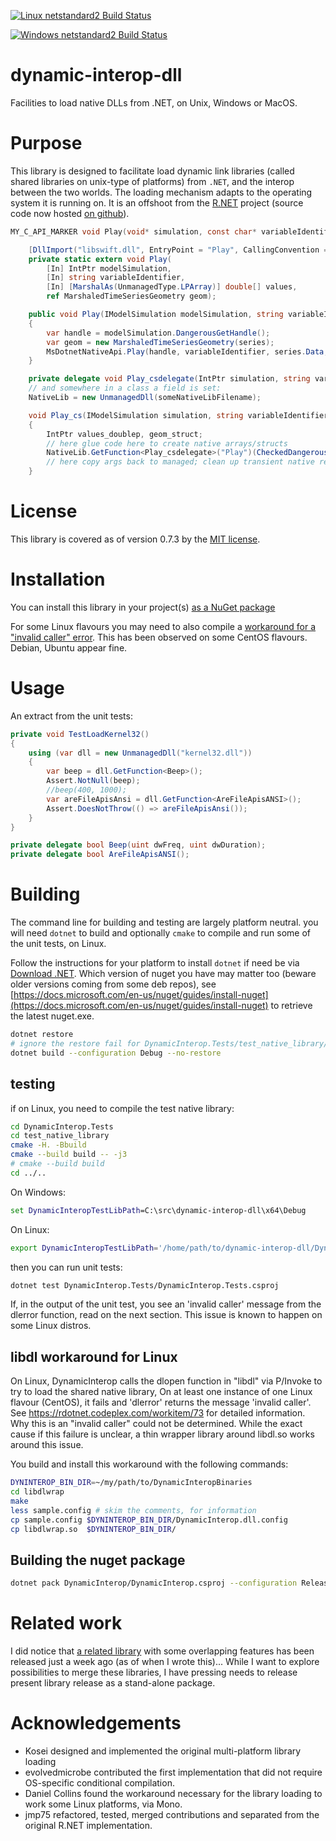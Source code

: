 
[![Linux netstandard2 Build Status](https://travis-ci.org/jmp75/dynamic-interop-dll.svg?branch=feature/netstandard2 "Linux netstandard2 Build Status")](https://travis-ci.org/jmp75/dynamic-interop-dll/builds)

[![Windows netstandard2 Build Status](https://ci.appveyor.com/api/projects/status/otm2yg0os9rpn5j1?svg=true "Windows netstandard2 Build Status")](https://ci.appveyor.com/project/jmp75/dynamic-interop-dll) 


dynamic-interop-dll
===================

Facilities to load native DLLs from .NET, on Unix, Windows or MacOS.

# Purpose

This library is designed to facilitate load dynamic link libraries (called shared libraries on unix-type of platforms) from `.NET`, and the interop between the two worlds. The loading mechanism adapts to the operating system it is running on. It is an offshoot from the [R.NET](http://rdotnet.codeplex.com) project (source code now hosted [on github](https://github.com/jmp75/rdotnet)). 


```c
MY_C_API_MARKER void Play(void* simulation, const char* variableIdentifier, double* values, TimeSeriesGeometry* geom);
```

```c#
    [DllImport("libswift.dll", EntryPoint = "Play", CallingConvention = CallingConvention.Cdecl)]
    private static extern void Play(
        [In] IntPtr modelSimulation,
        [In] string variableIdentifier,
        [In] [MarshalAs(UnmanagedType.LPArray)] double[] values,
        ref MarshaledTimeSeriesGeometry geom);
```

```c#
    public void Play(IModelSimulation modelSimulation, string variableIdentifier, MinimalTimeSeries series)
    {
        var handle = modelSimulation.DangerousGetHandle();
        var geom = new MarshaledTimeSeriesGeometry(series);
        MsDotnetNativeApi.Play(handle, variableIdentifier, series.Data, ref geom);
    }
```

```c#
    private delegate void Play_csdelegate(IntPtr simulation, string variableIdentifier, IntPtr values, IntPtr geom);
    // and somewhere in a class a field is set:
    NativeLib = new UnmanagedDll(someNativeLibFilename);

    void Play_cs(IModelSimulation simulation, string variableIdentifier, double[] values, ref MarshaledTimeSeriesGeometry geom)
    {
        IntPtr values_doublep, geom_struct;
        // here glue code here to create native arrays/structs
        NativeLib.GetFunction<Play_csdelegate>("Play")(CheckedDangerousGetHandle(simulation, "simulation"), variableIdentifier, values_doublep, geom_struct);
        // here copy args back to managed; clean up transient native resources.
    }
```

# License

This library is covered as of version 0.7.3 by the [MIT license](https://github.com/jmp75/dynamic-interop-dll/blob/3055f27f46d1b794572bcd944eaebbd4f960b9a6/License.txt).

# Installation

You can install this library in your project(s) [as a NuGet package](https://www.nuget.org/packages/DynamicInterop)

For some Linux flavours you may need to also compile a [workaround for a "invalid caller" error](#libdl-workaround). This has been observed on some CentOS flavours. Debian, Ubuntu appear fine.

# Usage

An extract from the unit tests:

```c#
private void TestLoadKernel32()
{
    using (var dll = new UnmanagedDll("kernel32.dll"))
    {
        var beep = dll.GetFunction<Beep>();
        Assert.NotNull(beep);
        //beep(400, 1000);
        var areFileApisAnsi = dll.GetFunction<AreFileApisANSI>();
        Assert.DoesNotThrow(() => areFileApisAnsi());
    }
}

private delegate bool Beep(uint dwFreq, uint dwDuration);
private delegate bool AreFileApisANSI();
```

# Building

The command line for building and testing are largely platform neutral. you will need `dotnet` to build and optionally `cmake` to compile and run some of the unit tests, on Linux.

Follow the instructions for your platform to install `dotnet` if need be via [Download .NET](https://www.microsoft.com/net/download). Which version of nuget you have may matter too (beware older versions coming from some deb repos), see [https://docs.microsoft.com/en-us/nuget/guides/install-nuget](https://docs.microsoft.com/en-us/nuget/guides/install-nuget) to retrieve the latest nuget.exe.

```bash
dotnet restore
# ignore the restore fail for DynamicInterop.Tests/test_native_library/test_native_library.vcxproj if you get any
dotnet build --configuration Debug --no-restore
```

## testing

if on Linux, you need to compile the test native library:

```bash
cd DynamicInterop.Tests
cd test_native_library
cmake -H. -Bbuild
cmake --build build -- -j3
# cmake --build build 
cd ../..
```

On Windows:

```bat
set DynamicInteropTestLibPath=C:\src\dynamic-interop-dll\x64\Debug
```

On Linux:

```bash
export DynamicInteropTestLibPath='/home/path/to/dynamic-interop-dll/DynamicInterop.Tests/test_native_library/build'
```

then you can run unit tests:

```bash
dotnet test DynamicInterop.Tests/DynamicInterop.Tests.csproj
```

If, in the output of the unit test, you see an 'invalid caller' message from the dlerror function, read on the next section. This issue is known to happen on some Linux distros.

## libdl workaround for Linux

On Linux, DynamicInterop calls the dlopen function in "libdl" via P/Invoke to try to load the shared native library, On at least one instance of one Linux flavour (CentOS), it fails and 'dlerror' returns the message 'invalid caller'. See https://rdotnet.codeplex.com/workitem/73 for detailed information. Why this is an "invalid caller" could not be determined. While the exact cause if this failure is unclear, a thin wrapper library around libdl.so works around this issue.

You build and install this workaround with the following commands:

```bash
DYNINTEROP_BIN_DIR=~/my/path/to/DynamicInteropBinaries
cd libdlwrap
make
less sample.config # skim the comments, for information
cp sample.config $DYNINTEROP_BIN_DIR/DynamicInterop.dll.config
cp libdlwrap.so  $DYNINTEROP_BIN_DIR/
```

## Building the nuget package

```bash
dotnet pack DynamicInterop/DynamicInterop.csproj --configuration Release --no-build --no-restore --output nupkgs
```

# Related work

I did notice that [a related library](https://github.com/Boyko-Karadzhov/Dynamic-Libraries) with some overlapping features has been released just a week ago (as of when I wrote this)... While I want to explore possibilities to merge these libraries, I have pressing needs to release present library release as a stand-alone package.

# Acknowledgements

* Kosei designed and implemented the original multi-platform library loading
* evolvedmicrobe contributed the first implementation that did not require OS-specific conditional compilation.
* Daniel Collins found the workaround necessary for the library loading to work some Linux platforms, via Mono.
* jmp75 refactored, tested, merged contributions and separated from the original R.NET implementation.
